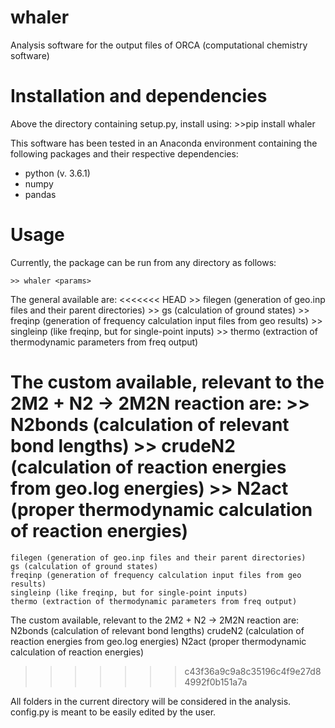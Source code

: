 # whaler
Analysis software for the output files of ORCA (computational chemistry software)

# Installation and dependencies
Above the directory containing setup.py, install using:
    >>pip install whaler

This software has been tested in an Anaconda environment containing the 
following packages and their respective dependencies:
- python (v. 3.6.1)
- numpy
- pandas

# Usage
Currently, the package can be run from any directory as follows:

    >> whaler <params>

The general <params> available are:
<<<<<<< HEAD
    >> filegen (generation of geo.inp files and their parent directories)
    >> gs (calculation of ground states)
    >> freqinp (generation of frequency calculation input files from geo results)
    >> singleinp (like freqinp, but for single-point inputs)
    >> thermo (extraction of thermodynamic parameters from freq output)
    
The custom <params> available, relevant to the 2M2 + N2 -> 2M2N reaction are:
    >> N2bonds (calculation of relevant bond lengths)
    >> crudeN2 (calculation of reaction energies from geo.log energies)
    >> N2act (proper thermodynamic calculation of reaction energies)
=======
    filegen (generation of geo.inp files and their parent directories)
    gs (calculation of ground states)
    freqinp (generation of frequency calculation input files from geo results)
    singleinp (like freqinp, but for single-point inputs)
    thermo (extraction of thermodynamic parameters from freq output)
    
The custom <params> available, relevant to the 2M2 + N2 -> 2M2N reaction are:
    N2bonds (calculation of relevant bond lengths)
    crudeN2 (calculation of reaction energies from geo.log energies)
    N2act (proper thermodynamic calculation of reaction energies)
>>>>>>> c43f36a9c9a8c35196c4f9e27d84992f0b151a7a
    
All folders in the current directory will be considered in the analysis. 
config.py is meant to be easily edited by the user. 
